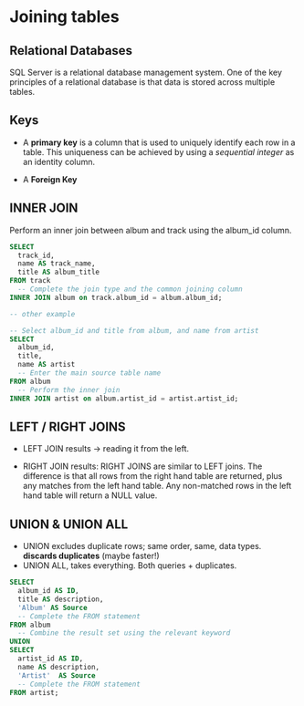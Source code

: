 Joining tables
================

## Relational Databases

SQL Server is a relational database management system. One of the key
principles of a relational database is that data is stored across
multiple tables.

## Keys

  - A **primary key** is a column that is used to uniquely identify each
    row in a table. This uniqueness can be achieved by using a
    *sequential integer* as an identity column.

  - A **Foreign Key**

## INNER JOIN

Perform an inner join between album and track using the album\_id
column.

``` sql
SELECT 
  track_id,
  name AS track_name,
  title AS album_title
FROM track
  -- Complete the join type and the common joining column
INNER JOIN album on track.album_id = album.album_id;

-- other example 

-- Select album_id and title from album, and name from artist
SELECT 
  album_id,
  title, 
  name AS artist
  -- Enter the main source table name
FROM album
  -- Perform the inner join
INNER JOIN artist on album.artist_id = artist.artist_id;
```

## LEFT / RIGHT JOINS

  - LEFT JOIN results -\> reading it from the left.

  - RIGHT JOIN results: RIGHT JOINS are similar to LEFT joins. The
    difference is that all rows from the right hand table are returned,
    plus any matches from the left hand table. Any non-matched rows in
    the left hand table will return a NULL value.

## UNION & UNION ALL

  - UNION excludes duplicate rows; same order, same, data types.
    **discards duplicates** (maybe faster\!)
  - UNION ALL, takes everything. Both queries + duplicates.

<!-- end list -->

``` sql
SELECT 
  album_id AS ID,
  title AS description,
  'Album' AS Source
  -- Complete the FROM statement
FROM album
  -- Combine the result set using the relevant keyword
UNION
SELECT 
  artist_id AS ID,
  name AS description,
  'Artist'  AS Source
  -- Complete the FROM statement
FROM artist;
```
